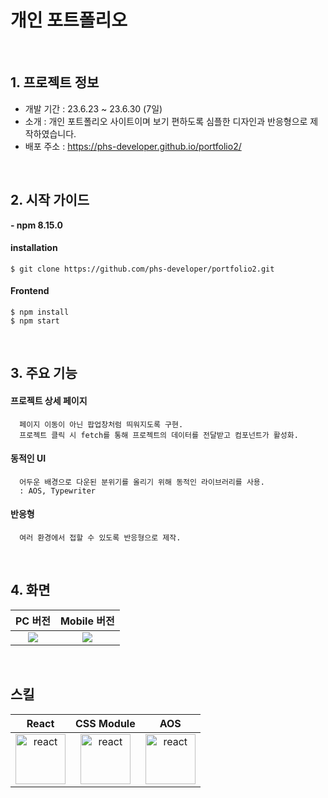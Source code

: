 # 개인 포트폴리오 
<br/>
<h2>1. 프로젝트 정보</h2>


- 개발 기간 : 23.6.23 ~ 23.6.30 (7일)
- 소개 : 개인 포트폴리오 사이트이며 보기 편하도록 심플한 디자인과 반응형으로 제작하였습니다.
- 배포 주소 : https://phs-developer.github.io/portfolio2/

<br/>

<h2>2. 시작 가이드</h2>
<b>- npm 8.15.0</b>

#### installation
    $ git clone https://github.com/phs-developer/portfolio2.git
#### Frontend
    $ npm install
    $ npm start

<br/>

<h2>3. 주요 기능</h2>

#### 프로젝트 상세 페이지
      페이지 이동이 아닌 팝업창처럼 띄워지도록 구현.
      프로젝트 클릭 시 fetch를 통해 프로젝트의 데이터를 전달받고 컴포넌트가 활성화.
    
#### 동적인 UI
      어두운 배경으로 다운된 분위기를 올리기 위해 동적인 라이브러리를 사용.
      : AOS, Typewriter
      
#### 반응형
      여러 환경에서 접할 수 있도록 반응형으로 제작.

<br/>

<h2>4. 화면</h2>

| PC 버전 | Mobile 버전 |
|:-:|:-:|
|![](https://github.com/phs-developer/portfolio2/assets/82524095/6141c8cf-c249-4ee3-b2ef-96dd80a2cd60) |![](https://github.com/phs-developer/portfolio2/assets/82524095/d75d41f9-6ef7-4aa3-bf1d-86bd2cf3f7e1) |![]

<br/>

<h2>스킬</h2>

| React | CSS Module | AOS |
|:-:|:-:|:-:|
|<img alt="react" src="https://github.com/phs-developer/portfolio2/assets/82524095/e6bcce56-c827-4216-8417-4ef015e59cfc" width="80" height="80" />|<img alt="react" src="https://github.com/phs-developer/portfolio2/assets/82524095/5a6ec4ba-4ec3-4827-8c30-286cea86308d" width="80" height="80" />|<img alt="react" src="https://github.com/phs-developer/portfolio2/assets/82524095/6ce7636a-4b3d-42b5-91f6-0224b84cc3ae" width="80" height="80" />|


